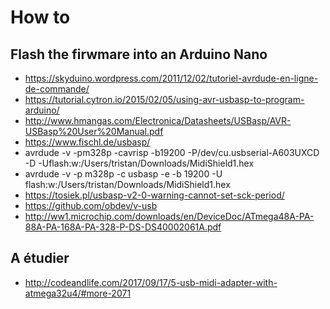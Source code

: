 # How to

## Flash the firwmare into an Arduino Nano
- https://skyduino.wordpress.com/2011/12/02/tutoriel-avrdude-en-ligne-de-commande/
- https://tutorial.cytron.io/2015/02/05/using-avr-usbasp-to-program-arduino/
- http://www.hmangas.com/Electronica/Datasheets/USBasp/AVR-USBasp%20User%20Manual.pdf
- https://www.fischl.de/usbasp/
- avrdude -v -pm328p -cavrisp -b19200 -P/dev/cu.usbserial-A603UXCD -D -Uflash:w:/Users/tristan/Downloads/MidiShield1.hex
- avrdude -v -p m328p -c usbasp -e -b 19200 -U flash:w:/Users/tristan/Downloads/MidiShield1.hex
- https://tosiek.pl/usbasp-v2-0-warning-cannot-set-sck-period/
- https://github.com/obdev/v-usb
- http://ww1.microchip.com/downloads/en/DeviceDoc/ATmega48A-PA-88A-PA-168A-PA-328-P-DS-DS40002061A.pdf

## A étudier
- http://codeandlife.com/2017/09/17/5-usb-midi-adapter-with-atmega32u4/#more-2071
